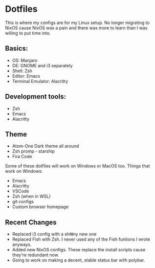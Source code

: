 # Dotfiles

This is where my configs are for my Linux setup. No longer migrating to NixOS 
cause NixOS was a pain and there was more to learn than I was willing to put
time into.

## Basics:
- OS: Manjaro
- DE: GNOME and i3 separately
- Shell: Zsh
- Editor: Emacs
- Terminal Emulator: Alacritty

## Development tools:
- Zsh
- Emacs
- Alacritty

## Theme
- Atom-One Dark theme all around
- Zsh promp - starship
- Fira Code 

Some of these dotfiles will work on Windows or MacOS too.
Things that work on Windows:
- Emacs
- Alacritty
- VSCode 
- Zsh (when in WSL)
- git configs
- Custom browser homepage

## Recent Changes
- Replaced i3 config with a shi~~tt~~ny new one
- Replaced Fish with Zsh. I never used any of the Fish funtions I wrote anyways.
- Added new NixOS configs. These replace the install scripts cause they're redundant now.
- Going to work on making a decent, stable status bar with polybar.
